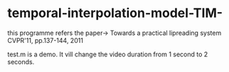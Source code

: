 # temporal-interpolation-model-TIM-

this programme refers the paper->      Towards a practical lipreading system CVPR'11, pp.137-144, 2011

test.m is a demo. It vill change the video duration from 1 second to 2 seconds.

